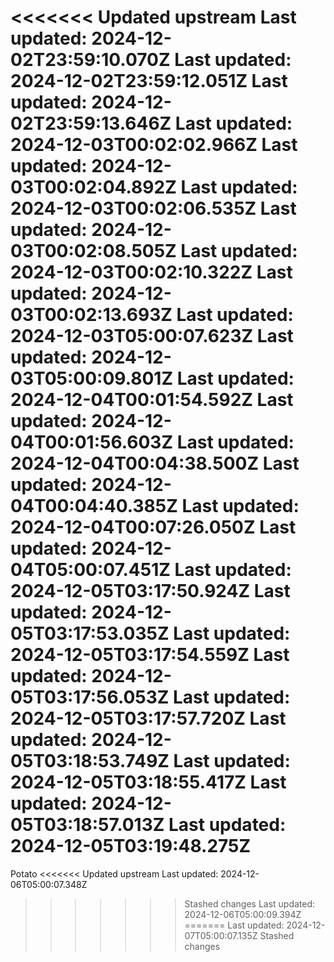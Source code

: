 <<<<<<< Updated upstream
Last updated: 2024-12-02T23:59:10.070Z
Last updated: 2024-12-02T23:59:12.051Z
Last updated: 2024-12-02T23:59:13.646Z
Last updated: 2024-12-03T00:02:02.966Z
Last updated: 2024-12-03T00:02:04.892Z
Last updated: 2024-12-03T00:02:06.535Z
Last updated: 2024-12-03T00:02:08.505Z
Last updated: 2024-12-03T00:02:10.322Z
Last updated: 2024-12-03T00:02:13.693Z
Last updated: 2024-12-03T05:00:07.623Z
Last updated: 2024-12-03T05:00:09.801Z
Last updated: 2024-12-04T00:01:54.592Z
Last updated: 2024-12-04T00:01:56.603Z
Last updated: 2024-12-04T00:04:38.500Z
Last updated: 2024-12-04T00:04:40.385Z
Last updated: 2024-12-04T00:07:26.050Z
Last updated: 2024-12-04T05:00:07.451Z
Last updated: 2024-12-05T03:17:50.924Z
Last updated: 2024-12-05T03:17:53.035Z
Last updated: 2024-12-05T03:17:54.559Z
Last updated: 2024-12-05T03:17:56.053Z
Last updated: 2024-12-05T03:17:57.720Z
Last updated: 2024-12-05T03:18:53.749Z
Last updated: 2024-12-05T03:18:55.417Z
Last updated: 2024-12-05T03:18:57.013Z
Last updated: 2024-12-05T03:19:48.275Z
=======
Potato
<<<<<<< Updated upstream
Last updated: 2024-12-06T05:00:07.348Z
>>>>>>> Stashed changes
Last updated: 2024-12-06T05:00:09.394Z
=======
Last updated: 2024-12-07T05:00:07.135Z
>>>>>>> Stashed changes
